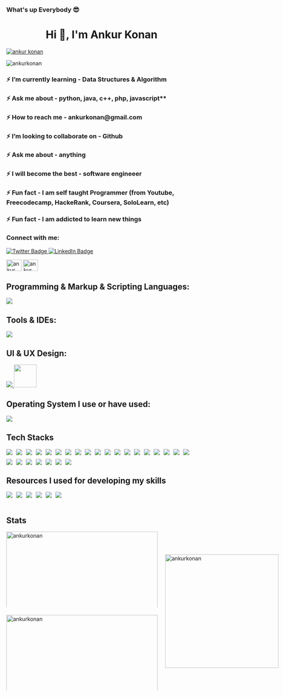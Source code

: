 ### What's up Everybody 😎

<!--
**AnkurKonan/AnkurKonan** is a ✨ _special_ ✨ repository because its `README.md` (this file) appears on your GitHub profile.

Here are some ideas to get you started:

- 🔭 I’m currently working on ...
- 🌱 I’m currently learning ...
- 👯 I’m looking to collaborate on ...
- 🤔 I’m looking for help with ...
- 💬 Ask me about ...
- 📫 How to reach me: ...
- 😄 Pronouns: ...
- ⚡ Fun fact: ...
-->
<h1 align="center">Hi 👋, I'm Ankur Konan</h1>

<!-- <h3 align="center">A passionate frontend developer from India</h3> -->
<a href="https://x.com/AnkurKonan2004" target="blank"><img src="https://img.shields.io/twitter/follow/ankur konan?logo=twitter&style=for-the-badge" alt="ankur konan" /></a>
<div class="badge-container" style="display: flex; flex-wrap: wrap; gap: 10px;">
        <img src="https://komarev.com/ghpvc/?username=ankurkonan&label=Profile%20views&color=ff0000&style=flat-square" alt="ankurkonan" />
</div>

<h3>⚡ I’m currently learning - Data Structures & Algorithm </h3>
<h3>⚡ Ask me about - python, java, c++, php, javascript** </h3>
<h3>⚡ How to reach me - ankurkonan@gmail.com </h3>
<h3>⚡ I’m looking to collaborate on - Github </h3>
<h3>⚡ Ask me about - anything </h3>
<h3>⚡ I will become the best - software engineeer </h3>
<h3>⚡ Fun fact - I am self taught Programmer (from Youtube, Freecodecamp, HackeRank, Coursera, SoloLearn, etc) </h3>
<h3>⚡ Fun fact - I am addicted to learn new things </h3>

<h3 align="left">Connect with me:</h3>
  <a href="https://x.com/AnkurKonan2004">
    <img src="https://img.shields.io/badge/Twitter-blue?style=for-the-badge&logo=twitter&logoColor=white" alt="Twitter Badge"/>
  </a>
  <a href="https://www.linkedin.com/in/ankur-konan-084701287/L">
    <img src="https://img.shields.io/badge/LinkedIn-blue?style=for-the-badge&logo=linkedin&logoColor=white" alt="LinkedIn Badge"/>
  </a>
<p align="left">
<a href="https://twitter.com/ankur konan" target="blank"><img align="center" src="https://raw.githubusercontent.com/rahuldkjain/github-profile-readme-generator/master/src/images/icons/Social/twitter.svg" alt="ankur konan" height="30" width="40" /></a>
<a href="https://www.linkedin.com/in/ankur-konan-084701287/" target="blank"><img align="center" src="https://raw.githubusercontent.com/rahuldkjain/github-profile-readme-generator/master/src/images/icons/Social/linked-in-alt.svg" alt="ankur konan" height="30" width="40" /></a>
</p>

<h2 align="left">Programming & Markup & Scripting Languages:</h2>
<p align="left"> <a href="https://skillicons.dev">
    <img src="https://skillicons.dev/icons?i=html,css,js,c,java,py,arduino,bash,php," />
  </a></p>
<h2 align="left">Tools & IDEs:</h2>
<p align="left"> <a href="https://skillicons.dev">
    <img src="https://skillicons.dev/icons?i=vscode,vim,pycharm,idea,arduino,androidstudio" />
  </a></p>
<h2 align="left">UI & UX Design:</h2>
<p align="left"> <a href="https://skillicons.dev">
    <img src="https://skillicons.dev/icons?i=figma" />
  <img src="https://github-production-user-asset-6210df.s3.amazonaws.com/136815194/253220886-02494c7c-de6a-43a6-9293-6369696842ed.png" width="60" height="60"/>
  </a></p>
<h2 align="left">Operating System I use or have used:</h2>
<p align="left"> <a href="https://skillicons.dev">
    <img src="https://skillicons.dev/icons?i=linux,apple,windows" />
  </a></p>
<h2  align="left">Tech Stacks</h2>

<div class="badge-container" style="display: flex; flex-wrap: wrap; gap: 10px;">
  <img src="https://img.shields.io/badge/Python-3776AB?style=for-the-badge&logo=python&logoColor=white"/>
  <img src="https://img.shields.io/badge/HTML-239120?style=for-the-badge&logo=html5&logoColor=white"/>
  <img src="https://img.shields.io/badge/CSS-239120?&style=for-the-badge&logo=css3&logoColor=white"/>
  <img src="https://img.shields.io/badge/JavaScript-F7DF1E?style=for-the-badge&logo=JavaScript&logoColor=white"/>
  <img src="https://img.shields.io/badge/HTML5-E34F26?style=for-the-badge&logo=html5&logoColor=white"/>
  <img src="https://img.shields.io/badge/C-00599C?style=for-the-badge&logo=c&logoColor=white"/>
  <img src="https://img.shields.io/badge/Java-ED8B00?style=for-the-badge&logo=openjdk&logoColor=white"/>
  <img src="https://img.shields.io/badge/Spring-6DB33F?style=for-the-badge&logo=spring&logoColor=white"/>
  <img src="https://img.shields.io/badge/VIM-%2311AB00.svg?&style=for-the-badge&logo=vim&logoColor=white"/>
  <img src="https://img.shields.io/badge/Visual_Studio_Code-0078D4?style=for-the-badge&logo=visual%20studio%20code&logoColor=white"/>
  <img src="https://img.shields.io/badge/-Arduino-00979D?style=for-the-badge&logo=Arduino&logoColor=white"/>
  <img src="https://img.shields.io/badge/Tailwind_CSS-38B2AC?style=for-the-badge&logo=tailwind-css&logoColor=white"/>
  <img src="https://img.shields.io/badge/Canva-%2300C4CC.svg?&style=for-the-badge&logo=Canva&logoColor=white"/>
  <img src="https://img.shields.io/badge/Figma-F24E1E?style=for-the-badge&logo=figma&logoColor=white"/>
  <img src="https://img.shields.io/badge/Krita-203759?style=for-the-badge&logo=krita&logoColor=EEF37B"/>
  <img src="https://img.shields.io/badge/OpenCV-27338e?style=for-the-badge&logo=OpenCV&logoColor=white"/>
  <img src="https://img.shields.io/badge/json-5E5C5C?style=for-the-badge&logo=json&logoColor=white"/>
  <img src="https://img.shields.io/badge/Numpy-777BB4?style=for-the-badge&logo=numpy&logoColor=white"/>
  <img src="https://img.shields.io/badge/Linux-FCC624?style=for-the-badge&logo=linux&logoColor=black"/>
  <img src="https://img.shields.io/badge/mac%20os-000000?style=for-the-badge&logo=apple&logoColor=white"/>
  <img src="https://img.shields.io/badge/Prisma-3982CE?style=for-the-badge&logo=Prisma&logoColor=white"/>
  <img src="https://img.shields.io/badge/GIT-E44C30?style=for-the-badge&logo=git&logoColor=white"/>
  <img src="https://img.shields.io/badge/tmux-1BB91F?style=for-the-badge&logo=tmux&logoColor=white"/>
  <img src="https://img.shields.io/badge/GitHub-100000?style=for-the-badge&logo=github&logoColor=white"/>
  <img src="https://img.shields.io/badge/blender-%23F5792A.svg?style=for-the-badge&logo=blender&logoColor=white"/>
  <img src="https://img.shields.io/badge/Matplotlib-%23ffffff.svg?style=for-the-badge&logo=Matplotlib&logoColor=black"/>
</div>

<h2  align="left">Resources I used for developing my skills</h2>
<div style="display: flex; flex-wrap: wrap; gap: 10px;">
  <img src="https://img.shields.io/badge/YouTube-%23FF0000.svg?style=for-the-badge&logo=YouTube&logoColor=white"/>
  <img src="https://img.shields.io/badge/freecodecamp-27273D?style=for-the-badge&logo=freecodecamp&logoColor=white"/>
  <img src="https://img.shields.io/badge/-LeetCode-FFA116?style=for-the-badge&logo=LeetCode&logoColor=black"/>
  <img src="https://img.shields.io/badge/-Hackerrank-2EC866?style=for-the-badge&logo=HackerRank&logoColor=white"/>
  <img src="https://img.shields.io/badge/Coursera-0056D2?style=for-the-badge&logo=Coursera&logoColor=white"/>
  <img src="https://img.shields.io/badge/Udemy-EC5252?style=for-the-badge&logo=Udemy&logoColor=white"/>
</div>
<br>

<h2 align="left">Stats</h2>

<!--<div class="container" style="display: flex; gap: 20px;">
<img align="center" src="https://github-profile-trophy.vercel.app/?username=ankurkonan&theme=algolia">
        <div class="column" style="display: flex; flex-direction: column; gap: 20px;">
                <div class="box top-box" style="height: 100px;"><img align="center" src="https://github-readme-stats.vercel.app/api username=ankurkonan&show_icons=true&locale=en&theme=algolia" icons=true alt="ankurkonan" width=500px/></div>
                <div class="box bottom-box" style="height: 100px;"><p><img align="center" src="https://github-readme-streak-stats.herokuapp.com/?user=ankurkonan&theme=algolia" alt="ankurkonan" icons=true width=500px/></div>
        </div>
        <div class="long-box" style="width: 200px; display: flex; flex-direction: column; justify-content: center;">
                <img align="center" src="https://github-readme-stats.vercel.app/api/top-langs/?username=ankurkonan&show_icons=true&layout=donut-vertical&theme=algolia" icons=true alt="ankurkonan"/>
        </div>
</div> -->
<div style="display: flex; gap: 20px;">
    <!-- Column with two stacked boxes -->
    <div style="display: flex; flex-direction: column; gap: 20px;">
        <!-- Top Box -->
        <div style="max-height: 200px; overflow: hidden;">
            <img src="https://github-readme-stats.vercel.app/api?username=ankurkonan&show_icons=true&locale=en&theme=algolia" alt="ankurkonan" width="400px" />
        </div>
        <!-- Bottom Box -->
        <div style="max-height: 200px; overflow: hidden;">
            <img src="https://github-readme-streak-stats.herokuapp.com/?user=ankurkonan&theme=algolia" alt="ankurkonan" width="400px" />
        </div>
    </div>
    <!-- Long Box -->
    <div style="display: flex; align-items: center;">
        <img src="https://github-readme-stats.vercel.app/api/top-langs/?username=ankurkonan&show_icons=true&layout=donut-vertical&theme=algolia" alt="ankurkonan" width="300px" />
    </div>
</div>




